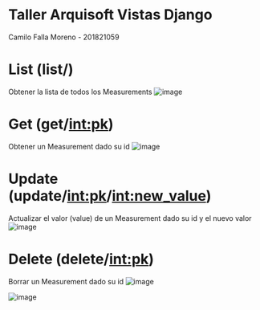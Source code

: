 # Taller Arquisoft Vistas Django
Camilo Falla Moreno - 201821059

# List (list/) 
Obtener la lista de todos los Measurements
![image](https://user-images.githubusercontent.com/69485845/131277610-2afcc329-e32f-43a0-80c4-c0fa35e50e54.png)

# Get (get/<int:pk>)
Obtener un Measurement dado su id
![image](https://user-images.githubusercontent.com/69485845/131277639-275f52c3-567b-40e6-aaa8-96836ce1231b.png)

# Update (update/<int:pk>/<int:new_value>)
Actualizar el valor (value) de un Measurement dado su id y el nuevo valor
![image](https://user-images.githubusercontent.com/69485845/131277686-973665a9-f621-4f7c-9c36-d46eb9fca062.png)

# Delete (delete/<int:pk>)
Borrar un Measurement dado su id
![image](https://user-images.githubusercontent.com/69485845/131277725-c0999be2-aaac-491e-9d5a-791db0bf732a.png)

![image](https://user-images.githubusercontent.com/69485845/131277738-6b21f3cc-e27c-4443-b9a9-17bbe3800835.png)





